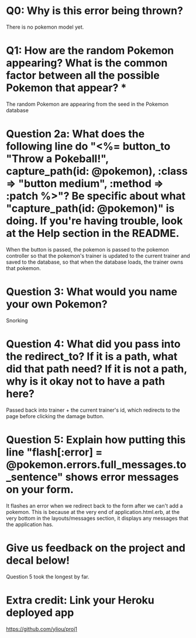 # Q0: Why is this error being thrown?
There is no pokemon model yet.
# Q1: How are the random Pokemon appearing? What is the common factor between all the possible Pokemon that appear? *
The random Pokemon are appearing from the seed in the Pokemon database
# Question 2a: What does the following line do "<%= button_to "Throw a Pokeball!", capture_path(id: @pokemon), :class => "button medium", :method => :patch %>"? Be specific about what "capture_path(id: @pokemon)" is doing. If you're having trouble, look at the Help section in the README.
When the button is passed, the pokemon is passed to the pokemon controller so that the pokemon's trainer is updated to the current trainer and saved to the database, so that when the database loads, the trainer owns that pokemon.
# Question 3: What would you name your own Pokemon?
Snorking
# Question 4: What did you pass into the redirect_to? If it is a path, what did that path need? If it is not a path, why is it okay not to have a path here?
Passed back into trainer + the current trainer's id, which redirects to the page before clicking the damage button.
# Question 5: Explain how putting this line "flash[:error] = @pokemon.errors.full_messages.to_sentence" shows error messages on your form.
It flashes an error when we redirect back to the form after we can't add a pokemon. This is because at the very end of application.html.erb, at the very bottom in the layouts/messages section, it displays any messages that the application has.
# Give us feedback on the project and decal below!
Question 5 took the longest by far.
# Extra credit: Link your Heroku deployed app
https://github.com/yliou/proj1
